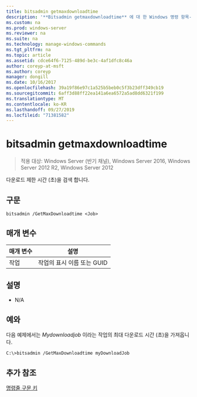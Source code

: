 ```yaml
---
title: bitsadmin getmaxdownloadtime
description: '**Bitsadmin getmaxdownloadtime** 에 대 한 Windows 명령 항목-다운로드 제한 시간 (초)을 검색 합니다.'
ms.custom: na
ms.prod: windows-server
ms.reviewer: na
ms.suite: na
ms.technology: manage-windows-commands
ms.tgt_pltfrm: na
ms.topic: article
ms.assetid: cdce64f6-7125-489d-be3c-4af1dfc8c46a
author: coreyp-at-msft
ms.author: coreyp
manager: dongill
ms.date: 10/16/2017
ms.openlocfilehash: 39a19f86e97c1a525b5beb0c5f3b23dff349cb19
ms.sourcegitcommit: 6aff3d88ff22ea141a6ea6572a5ad8dd6321f199
ms.translationtype: MT
ms.contentlocale: ko-KR
ms.lasthandoff: 09/27/2019
ms.locfileid: "71381582"
---
```

# <a name="bitsadmin-getmaxdownloadtime"></a>bitsadmin getmaxdownloadtime

>적용 대상: Windows Server (반기 채널), Windows Server 2016, Windows Server 2012 R2, Windows Server 2012

다운로드 제한 시간 (초)을 검색 합니다.

## <a name="syntax"></a>구문

```
bitsadmin /GetMaxDownloadtime <Job> 
```

## <a name="parameters"></a>매개 변수

|매개 변수|설명|
|-------|--------|
|작업|작업의 표시 이름 또는 GUID|

## <a name="remarks"></a>설명

-   N\/A

## <a name="BKMK_examples"></a>예와
다음 예제에서는 *Mydownloadjob* 이라는 작업의 최대 다운로드 시간 (초)을 가져옵니다.

```
C:\>bitsadmin /GetMaxDownloadtime myDownloadJob
```

## <a name="additional-references"></a>추가 참조
[명령줄 구문 키](command-line-syntax-key.md)


